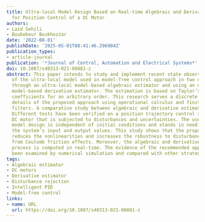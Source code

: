 ```yaml
---
title: Ultra-local Model Design Based on Real-time Algebraic and Derivative Estimators
  for Position Control of a DC Motor
authors:
- Laid Sehili
- Boubekeur Boukhezzar
date: '2022-08-01'
publishDate: '2025-05-01T08:41:46.296984Z'
publication_types:
- article-journal
publication: '*Journal of Control, Automation and Electrical Systems*'
doi: 10.1007/s40313-021-00881-z
abstract: This paper intends to study and implement recent state observation techniques
  of the ultra-local model used in model-free control approach in two different methodologies,
  through an ultra-local model-based algebraic estimator and using an ultra-local
  model-based derivative estimator. The estimation is based on Taylor’s expansion
  coefficients for an arbitrary order. This research serves a discrete implementation
  details of the proposed approach using operational calculus and finite impulse response
  filters. A comparative study between algebraic and derivative estimators is presented.
  Different tests have been verified on a position trajectory control scheme of a
  DC motor that is subjected to disturbances and uncertainties. The used ultra-local
  model design is independent of initial conditions and stands in need only to measure
  the system’s input and output values. This study shows that the proposed design
  reduces the nonlinearities and increases the robustness to disturbances resulting
  from Coulomb friction effects. Moreover, the algebraic and derivative estimation
  process is computed in real-time. The evidence of the recommended approaches has
  been examined by numerical simulation and compared with other strategies.
tags:
- Algebraic estimator
- DC motors
- Derivative estimator
- Disturbance rejection
- Intelligent PID
- Model-free control
links:
- name: URL
  url: https://doi.org/10.1007/s40313-021-00881-z
---
```

